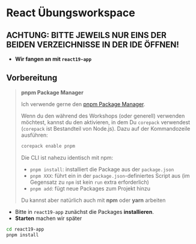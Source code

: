 # React Übungsworkspace

## ACHTUNG: BITTE JEWEILS NUR EINS DER BEIDEN VERZEICHNISSE IN DER IDE ÖFFNEN!

* **Wir fangen an mit `react19-app`**

## Vorbereitung

> **pnpm Package Manager**
>
> Ich verwende gerne den [pnpm Package Manager](https://pnpm.io/installation).
>
> Wenn du den während des Workshops (oder generell) verwenden möchtest, kannst du den aktivieren,
> in dem Du `corepack` verwendest (`corepack` ist Bestandteil von Node.js). Dazu auf der Kommandozeile ausführen:
> ```bash
> corepack enable pnpm
> ```
> Die CLI ist nahezu identisch mit npm:
> - `pnpm install`: installiert die Package aus der `package.json`
> - `pnpm XXX`: führt ein in der `package.json`-definiertes Script aus (im Gegensatz zu `npm` ist kein `run` extra erforderlich)
> - `pnpm add`: fügt neue Packages zum Projekt hinzu
>
> Du kannst aber natürlich auch mit **npm** oder **yarn** arbeiten


* Bitte in `react19-app` zunächst die Packages **installieren**.
* **Starten** machen wir später

```bash
cd react19-app
pnpm install
```

